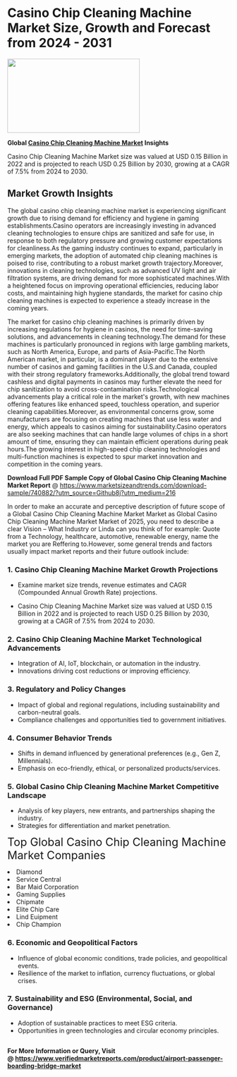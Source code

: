 <H1>Casino Chip Cleaning Machine Market Size, Growth and Forecast from 2024 - 2031</H1><img class="aligncenter size-medium wp-image-584254" src="https://thirdeyenews.in/wp-content/uploads/2024/09/Global-Market-Research-300x168.jpeg" alt="" width="300" height="168" /><p><strong>Global&nbsp;<a href="https://www.marketsizeandtrends.com/download-sample/740882/?utm_source=Github8j?utm_medium=216">Casino Chip Cleaning Machine Market</a> Insights</strong></p><p>Casino Chip Cleaning Machine Market size was valued at USD 0.15 Billion in 2022 and is projected to reach USD 0.25 Billion by 2030, growing at a CAGR of 7.5% from 2024 to 2030.</p><p><h2>Market Growth Insights</h2> <p>The global casino chip cleaning machine market is experiencing significant growth due to rising demand for efficiency and hygiene in gaming establishments.Casino operators are increasingly investing in advanced cleaning technologies to ensure chips are sanitized and safe for use, in response to both regulatory pressure and growing customer expectations for cleanliness.As the gaming industry continues to expand, particularly in emerging markets, the adoption of automated chip cleaning machines is poised to rise, contributing to a robust market growth trajectory.Moreover, innovations in cleaning technologies, such as advanced UV light and air filtration systems, are driving demand for more sophisticated machines.With a heightened focus on improving operational efficiencies, reducing labor costs, and maintaining high hygiene standards, the market for casino chip cleaning machines is expected to experience a steady increase in the coming years.</p> <p>The market for casino chip cleaning machines is primarily driven by increasing regulations for hygiene in casinos, the need for time-saving solutions, and advancements in cleaning technology.The demand for these machines is particularly pronounced in regions with large gambling markets, such as North America, Europe, and parts of Asia-Pacific.The North American market, in particular, is a dominant player due to the extensive number of casinos and gaming facilities in the U.S.and Canada, coupled with their strong regulatory frameworks.Additionally, the global trend toward cashless and digital payments in casinos may further elevate the need for chip sanitization to avoid cross-contamination risks.Technological advancements play a critical role in the market's growth, with new machines offering features like enhanced speed, touchless operation, and superior cleaning capabilities.Moreover, as environmental concerns grow, some manufacturers are focusing on creating machines that use less water and energy, which appeals to casinos aiming for sustainability.Casino operators are also seeking machines that can handle large volumes of chips in a short amount of time, ensuring they can maintain efficient operations during peak hours.The growing interest in high-speed chip cleaning technologies and multi-function machines is expected to spur market innovation and competition in the coming years.<p><span class=""><strong>Download Full PDF Sample Copy of Global Casino Chip Cleaning Machine Market Report</strong> @ <a href="https://www.marketsizeandtrends.com/download-sample/740882/?utm_source=Github8j?utm_medium=216" target="_blank">https://www.marketsizeandtrends.com/download-sample/740882/?utm_source=Github8j?utm_medium=216</a></span></p><p>In order to make an accurate and perceptive description of future scope of a Global&nbsp;Casino Chip Cleaning Machine Market Market as Global&nbsp;Casino Chip Cleaning Machine Market Market of 2025, you need to describe a clear Vision &ndash; What Industry or Linda can you think of for example: Quote from a Technology, healthcare, automotive, renewable energy, name the market you are Reffering to.However, some general trends and factors usually impact market reports and their future outlook include:</p><h3>1.&nbsp;<strong>Casino Chip Cleaning Machine Market Growth Projections</strong></h3><ul><li>Examine market size trends, revenue estimates and CAGR (Compounded Annual Growth Rate) projections.</li><li><p>Casino Chip Cleaning Machine Market size was valued at USD 0.15 Billion in 2022 and is projected to reach USD 0.25 Billion by 2030, growing at a CAGR of 7.5% from 2024 to 2030.</p></li></ul><h3>2.&nbsp;<strong>Casino Chip Cleaning Machine Market Technological Advancements</strong></h3><ul><li>Integration of AI, IoT, blockchain, or automation in the industry.</li><li>Innovations driving cost reductions or improving efficiency.</li></ul><h3>3.&nbsp;<strong>Regulatory and Policy Changes</strong></h3><ul><li>Impact of global and regional regulations, including sustainability and carbon-neutral goals.</li><li>Compliance challenges and opportunities tied to government initiatives.</li></ul><h3>4.&nbsp;<strong>Consumer Behavior Trends</strong></h3><ul><li>Shifts in demand influenced by generational preferences (e.g., Gen Z, Millennials).</li><li>Emphasis on eco-friendly, ethical, or personalized products/services.</li></ul><h3>5.&nbsp;<strong>Global Casino Chip Cleaning Machine Market Competitive Landscape</strong></h3><ul><li>Analysis of key players, new entrants, and partnerships shaping the industry.</li><li>Strategies for differentiation and market penetration.</li></ul><p data-pm-slice="1 1 []"><span style="color: inherit; font-family: inherit; font-size: 25px;">Top Global Casino Chip Cleaning Machine Market Companies</span></p><div class="" data-test-id=""><p><li>Diamond</li><li> Service Central</li><li> Bar Maid Corporation</li><li> Gaming Supplies</li><li> Chipmate</li><li> Elite Chip Care</li><li> Lind Euipment</li><li> Chip Champion</li></p></div><h3>6.&nbsp;<strong>Economic and Geopolitical Factors</strong></h3><ul><li>Influence of global economic conditions, trade policies, and geopolitical events.</li><li>Resilience of the market to inflation, currency fluctuations, or global crises.</li></ul><h3>7.&nbsp;<strong>Sustainability and ESG (Environmental, Social, and Governance)</strong></h3><ul><li>Adoption of sustainable practices to meet ESG criteria.</li><li>Opportunities in green technologies and circular economy principles.</li></ul><h2><strong style="font-size: 14px;">For More Information or Query, Visit @&nbsp;</strong><a style="background-color: #ffffff; font-size: 14px;" href="https://www.marketsizeandtrends.com/report/casino-chip-cleaning-machine-market/" target="_blank">https://www.verifiedmarketreports.com/product/airport-passenger-boarding-bridge-market</a></h2>